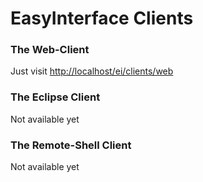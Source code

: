# EasyInterface Clients

### The Web-Client

Just visit [http://localhost/ei/clients/web](http://localhost/ei/clients/web)

### The Eclipse Client

Not available yet

### The Remote-Shell Client

Not available yet